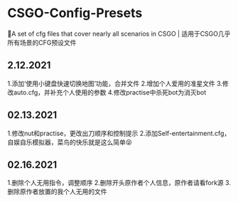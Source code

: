# CSGO-Config-Presets
:tada:​A set of cfg files that cover nearly all scenarios in CSGO  |  适用于CSGO几乎所有场景的CFG预设文件
## 2.12.2021
1.添加‘使用小键盘快速切换地图’功能，合并文件
2.增加个人爱用的准星文件
3.修改auto.cfg，并补充个人使用的参数
4.修改practise中杀死bot为消灭bot
## 02.13.2021
1.修改nut和practise，更改出刀顺序和控制提示 
2.添加Self-entertainment.cfg，自娱自乐模拟器，菜鸟的快乐就是这么简单😝

## 02.16.2021
1.删除个人无用指令，调整顺序
2.删除开头原作者个人信息，原作者请看fork源
3.删除原作者放置的我个人无用的文件